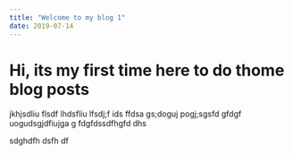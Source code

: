 ```yaml
---
title: "Welcome to my blog 1"
date: 2019-07-14
---
```

# Hi, its my first time here to do thome blog posts
jkhjsdliu flsdf lhdsfliu lfsdj;f ids ffdsa
gs;doguj pogj;sgsfd
gfdgf uogudsgjdfiujga g fdgfdssdfhgfd
 dhs
 
 sdghdfh
 dsfh
 df
